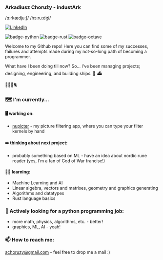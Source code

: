 ### Arkadiusz Choruży - industArk
/ɑːrkædju:ʃ/ /hɔːru:dʒɨ/

<a href="https://www.linkedin.com/in/arkadiuszchoruzy/"><img alt="LinkedIn" src="https://img.shields.io/badge/LinkedIn-Arkadiusz%20Choruzy-blue?style=flat-square&logo=linkedin"></a>

![badge-python](https://img.shields.io/badge/-python-gold?style=flat-square&logo=python) ![badge-rust](https://img.shields.io/badge/-rust-darkred?style=flat-square&logo=rust) ![badge-octave](https://img.shields.io/badge/-octave-orange?style=flat-square&logo=octave)

Welcome to my Github repo! Here you can find some of my successes, failures and attempts made during my not-so-long path of becoming a programmer. 

What have I been doing till now?
So... I've been managing projects; designing, engineering, and building ships. :ship: :ferry:

:woman::baby::bearded_person::cat2:

### :world_map: I'm currently...
#### :desktop_computer: working on:
- [nupicter](https://github.com/industArk/nupicter/) - my picture filtering app, where you can type your filter kernels by hand
#### :arrow_right: thinking about next project:
- probably something based on ML - have an idea about nordic rune reader (yes, I'm a fan of God of War francise!)

#### :memo::white_heart: learning:
- Machine Learning and AI
- Linear algebra, vectors and matrixes, geometry and graphics generating
- Algorithms and datatypes
- Rust language basics

### :satellite: Actively looking for a python programming job:
- more math, physics, algorithms, etc. - better!
- graphics, ML, AI - yeah!

### 📫 How to reach me:
achoruzy@gmail.com - feel free to drop me a mail :)
